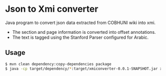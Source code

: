 Json to Xmi converter
=====================

Java program to convert json data extracted from COBHUNI wiki into xmi.

* The section and page information is converted into offset annotations.
* The text is tagged using the Stanford Parser configured for Arabic.

## Usage

```sh
$ mvn clean dependency:copy-dependencies package
$ java -cp target/dependency/*:target/xmiconverter-0.0.1-SNAPSHOT.jar xmiconverter/XmiConverter
```